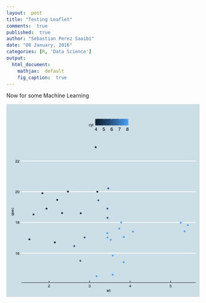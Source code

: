 ```yaml
---
layout:  post
title: "Testing Leaflet"
comments:  true
published:  true
author: "Sebastian Perez Saaibi"
date: "08 January, 2016"
categories: [R, 'Data Science']
output:
  html_document:
    mathjax:  default
    fig_caption:  true
---
```



Now for some Machine Learning


![plot of chunk unnamed-chunk-1](/figure/source/2016-01-05-mlr/unnamed-chunk-1-1.png) 

<!--html_preserve--><div id="htmlwidget-3250" style="width:504px;height:504px;" class="leaflet"></div>
<script type="application/json" data-for="htmlwidget-3250">{"x":{"calls":[{"method":"addTiles","args":["http://{s}.tile.openstreetmap.org/{z}/{x}/{y}.png",null,null,{"minZoom":0,"maxZoom":18,"maxNativeZoom":null,"tileSize":256,"subdomains":"abc","errorTileUrl":"","tms":false,"continuousWorld":false,"noWrap":false,"zoomOffset":0,"zoomReverse":false,"opacity":1,"zIndex":null,"unloadInvisibleTiles":null,"updateWhenIdle":null,"detectRetina":false,"reuseTiles":false,"attribution":"&copy; <a href=\"http://openstreetmap.org\">OpenStreetMap</a> contributors, <a href=\"http://creativecommons.org/licenses/by-sa/2.0/\">CC-BY-SA</a>"}]},{"method":"addMarkers","args":[51.51895,-0.07125,null,null,null,{"clickable":true,"draggable":false,"keyboard":true,"title":"","alt":"","zIndexOffset":0,"opacity":1,"riseOnHover":false,"riseOffset":250},"Reasonably Priced Stella Artois",null,null]}],"limits":{"lat":[51.51895,51.51895],"lng":[-0.07125,-0.07125]}},"evals":[]}</script><!--/html_preserve-->


